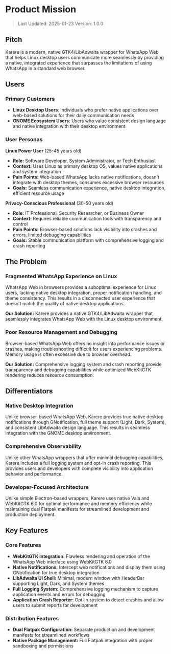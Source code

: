 # Product Mission

> Last Updated: 2025-01-23
> Version: 1.0.0

## Pitch

Karere is a modern, native GTK4/LibAdwaita wrapper for WhatsApp Web that helps Linux desktop users communicate more seamlessly by providing a native, integrated experience that surpasses the limitations of using WhatsApp in a standard web browser.

## Users

### Primary Customers

- **Linux Desktop Users**: Individuals who prefer native applications over web-based solutions for their daily communication needs
- **GNOME Ecosystem Users**: Users who value consistent design language and native integration with their desktop environment

### User Personas

**Linux Power User** (25-45 years old)
- **Role:** Software Developer, System Administrator, or Tech Enthusiast
- **Context:** Uses Linux as primary desktop OS, values native applications and system integration
- **Pain Points:** Web-based WhatsApp lacks native notifications, doesn't integrate with desktop themes, consumes excessive browser resources
- **Goals:** Seamless communication experience, native desktop integration, efficient resource usage

**Privacy-Conscious Professional** (30-50 years old)
- **Role:** IT Professional, Security Researcher, or Business Owner
- **Context:** Requires reliable communication tools with transparency and control
- **Pain Points:** Browser-based solutions lack visibility into crashes and errors, limited debugging capabilities
- **Goals:** Stable communication platform with comprehensive logging and crash reporting

## The Problem

### Fragmented WhatsApp Experience on Linux

WhatsApp Web in browsers provides a suboptimal experience for Linux users, lacking native desktop integration, proper notification handling, and theme consistency. This results in a disconnected user experience that doesn't match the quality of native desktop applications.

**Our Solution:** Karere provides a native GTK4/LibAdwaita wrapper that seamlessly integrates WhatsApp Web with the Linux desktop environment.

### Poor Resource Management and Debugging

Browser-based WhatsApp Web offers no insight into performance issues or crashes, making troubleshooting difficult for users experiencing problems. Memory usage is often excessive due to browser overhead.

**Our Solution:** Comprehensive logging system and crash reporting provide transparency and debugging capabilities while optimized WebKitGTK rendering reduces resource consumption.

## Differentiators

### Native Desktop Integration

Unlike browser-based WhatsApp Web, Karere provides true native desktop notifications through GNotification, full theme support (Light, Dark, System), and consistent LibAdwaita design language. This results in seamless integration with the GNOME desktop environment.

### Comprehensive Observability

Unlike other WhatsApp wrappers that offer minimal debugging capabilities, Karere includes a full logging system and opt-in crash reporting. This provides users and developers with complete visibility into application behavior and performance.

### Developer-Focused Architecture

Unlike simple Electron-based wrappers, Karere uses native Vala and WebKitGTK 6.0 for optimal performance and memory efficiency while maintaining dual Flatpak manifests for streamlined development and production deployment.

## Key Features

### Core Features

- **WebKitGTK Integration:** Flawless rendering and operation of the WhatsApp Web interface using WebKitGTK 6.0
- **Native Notifications:** Intercept web notifications and display them using GNotification for true desktop integration
- **LibAdwaita UI Shell:** Minimal, modern window with HeaderBar supporting Light, Dark, and System themes
- **Full Logging System:** Comprehensive logging mechanism to capture application events and errors for debugging
- **Application Crash Reporter:** Opt-in system to detect crashes and allow users to submit reports for development

### Distribution Features

- **Dual Flatpak Configuration:** Separate production and development manifests for streamlined workflows
- **Native Package Management:** Full Flatpak integration with proper sandboxing and permissions